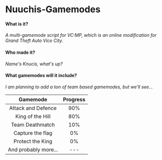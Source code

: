 Nuuchis-Gamemodes
=================

#### What is it?
*A multi-gamemode script for _VC:MP_, which is an online modification for Grand Theft Auto Vice City.*

#### Who made it?
*Name's _Knucis_, what's up?*

#### What gamemodes will it include?
*I am planning to add a ton of team based gamemodes, but we'll see...*

| Gamemode | Progress |
|:----------:|:----------:|
|Attack and Defence   | 90%  |
|King of the Hill     | 80%  |
|Team Deathmatch      | 10%  |
|Capture the flag     | 0%   |
|Protect the King     | 0%   |
|And probably more... |---   |

